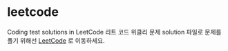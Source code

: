 # leetcode
Coding test solutions in LeetCode
리트 코드 위클리 문제 solution 파일로 문제를 풀기 위해선 [LeetCode](https://leetcode.com/explore/featured/card/august-leetcoding-challenge-2021/615/week-3-august-15th-august-21st/3892/) 로 이동하세요.
